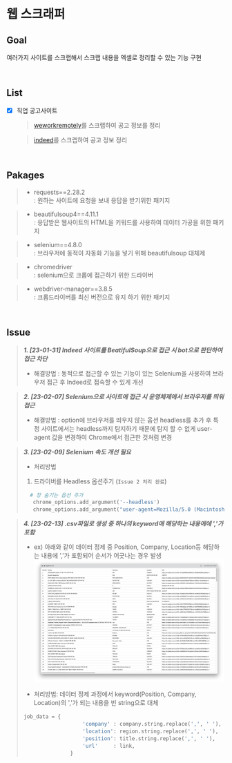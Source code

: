 # 웹 스크래퍼

## Goal
여러가지 사이트를 스크랩해서 스크랩 내용을 엑셀로 정리할 수 있는 기능 구현

<br>

## List

- [x] 직업 공고사이트 

  > [weworkremotely](https://weworkremotely.com/)를 스크랩하여 공고 정보를 정리

  > [indeed](https://kr.indeed.com/?from=gnav-jobsearch--indeedmobile)를 스크랩하여 공고 정보 정리

<br>

## Pakages
 > - requests==2.28.2<br>
 >  : 원하는 사이트에 요청을 보내 응답을 받기위한 패키지
 
 > - beautifulsoup4==4.11.1<br>
 >  : 응답받은 웹사이트의 HTML을 키워드를 사용하여 데이터 가공을 위한 패키지

 > - selenium==4.8.0<br>
 >  : 브라우저에 동적이 자동화 기능을 넣기 위해 beautifulsoup 대체제
 
 > - chromedriver<br>
 >  : selenium으로 크롭에 접근하기 위한 드라이버

 > - webdriver-manager==3.8.5<br>
 >  : 크롭드라이버를 최신 버전으로 유지 하기 위한 패키지 

<br>

 ## Issue
> ***1. [23-01-31] Indeed 사이트를 BeatifulSoup으로 접근 시 bot으로 판단하여 접근 차단*** <br>
> 
> - 해결방법 : 동적으로 접근할 수 있는 기능이 있는 Selenium을 사용하여 브라우저 접근 후 Indeed로 접속할 수 있게 개선

>

> ***2. [23-02-07] Selenium으로 사이트에 접근 시 운영체제에서 브라우저를 띄워 접근*** <br>
>
> - 해결방법 : option에 브라우저를 띄우지 않는 옵션 headless를 추가 후 특정 사이트에서는 headless까지 탐지하기 때문에 탐지 할 수 없게 user-agent 값을 변경하여 Chrome에서 접근한 것처럼 변경

>

> ***3. [23-02-09] Selenium 속도 개선 필요*** <br>
>
> - 처리방법
> 1. 드라이버를 Headless 옵션주기 (`Issue 2 처리 완료`)
> ```python
>   # 창 숨기는 옵션 추가
>    chrome_options.add_argument('--headless')
>    chrome_options.add_argument("user-agent=Mozilla/5.0 (Macintosh; Intel Mac OS X 10_12_6) AppleWebKit/537.36 (KHTML, like Gecko) Chrome/61.0.3163.100 Safari/537.36")
> ```

>

> ***4. [23-02-13] .csv파일로 생성 중 하나의 keyword애 해당하는 내용에에 ','가 포함***<br>
> - ex) 아래와 같이 데이터 정제 중 Position, Company, Location등 해당하는 내용에 ','가 포함되어 순서가 어긋나는 경우 발생
![Alt text](static/references/%EC%8A%A4%ED%81%AC%EB%A6%B0%EC%83%B7%202023-02-13%20%EC%98%A4%ED%9B%84%203.28.35.png)
>
> - 처리방법: 데이터 정제 과정에서 keyword(Position, Company, Location)의 ','가 되는 내용을 빈 string으로 대체
> ```python
> job_data = {
>                    'company' : company.string.replace(',', ' '),
>                    'location': region.string.replace(',', ' '),
>                    'position': title.string.replace(',', ' '),
>                    'url'     : link,
>                }
> ```

